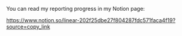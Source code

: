 You can read my reporting progress in my Notion page:

https://www.notion.so/linear-202f25dbe27f804287fdc571faca4f19?source=copy_link